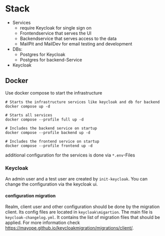 # Stack

- Services
  - require Keycloak for single sign on
  - Frontendservice that serves the UI
  - Backendservice that serves access to the data
  - MailPit and MailDev for email testing and development
- DBs:
  - Postgres for Keycloak
  - Postgres for backend-Service
- Keycloak

## Docker

Use docker compose to start the infrastructure

```
# Starts the infrastructure services like keycloak and db for backend
docker compose up -d

# Starts all services
docker compose --profile full up -d

# Includes the backend service on startup
docker compose --profile backend up -d

# Includes the frontend service on startup
docker compose --profile frontend up -d
```

additional configuration for the services is done via `*.env`-Files

### Keycloak

An admin user and a test user are created by `init-keycloak`. You can change the configuration via the keycloak ui.

#### configuration migration

Realm, client user and other configuration should be done by the migration client. Its config files are located in
`keycloak\migartion`. The main file is `keycloak-changelog.yml`. It contains the list of migration files that
should be applied. For more information check https://mayope.github.io/keycloakmigration/migrations/client/.


